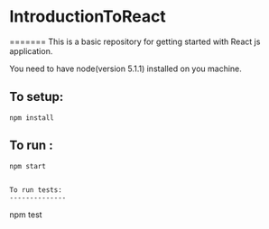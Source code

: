 # IntroductionToReact
=======
This is a basic repository for getting started with React js application.

You need to have node(version 5.1.1) installed on you machine.

To setup:
-----------
```
npm install 
```

To run :
-----------
```
npm start


To run tests:
--------------
```
npm test
```